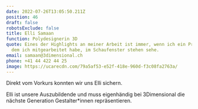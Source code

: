 ```yaml
---
date: 2022-07-26T13:05:50.211Z
position: 46
draft: false
robotsExclude: false
title: Elli Samaan
function: Polydesignerin 3D
quote: Eines der Highlights an meiner Arbeit ist immer, wenn ich ein Projekt, an
  dem ich mitgearbeitet habe, im Schaufenster stehen sehe.
email: samaan@3dimensional.ch
phone: +41 44 422 44 25
image: https://ucarecdn.com/79a5af53-e52f-418e-960d-f3c08fa2763a/
---
```

Direkt vom Vorkurs konnten wir uns Elli sichern.

Elli ist unsere Auszubildende und muss eigenhändig bei 3Dimensional die nächste Generation Gestalter*innen repräsentieren.